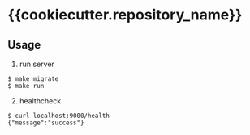 # {{cookiecutter.repository_name}}

## Usage
1. run server
```
$ make migrate
$ make run
```
2. healthcheck
```
$ curl localhost:9000/health
{"message":"success"}
```
